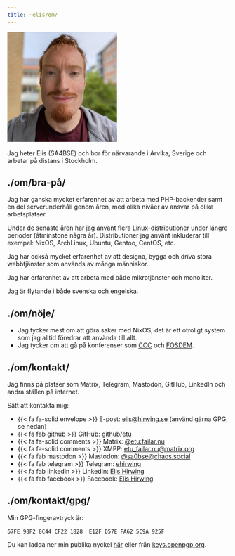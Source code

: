 ```yaml
---
title: ~elis/om/
---
```


![Foto på mig](/img/elis.webp)

Jag heter Elis (SA4BSE) och bor för närvarande i Arvika, Sverige och arbetar
på distans i Stockholm.

## ./om/bra-på/

Jag har ganska mycket erfarenhet av att arbeta med PHP-backender samt en del
serverunderhåll genom åren, med olika nivåer av ansvar på olika arbetsplatser.

Under de senaste åren har jag använt flera Linux-distributioner under längre
perioder (åtminstone några år). Distributioner jag använt inkluderar till
exempel: NixOS, ArchLinux, Ubuntu, Gentoo, CentOS, etc.

Jag har också mycket erfarenhet av att designa, bygga och driva stora webbtjänster
som används av många människor.

Jag har erfarenhet av att arbeta med både mikrotjänster och monoliter.

Jag är flytande i både svenska och engelska.

## ./om/nöje/

- Jag tycker mest om att göra saker med NixOS, det är ett otroligt system som
  jag alltid föredrar att använda till allt.
- Jag tycker om att gå på konferenser som [CCC](https://en.wikipedia.org/wiki/Chaos_Communication_Congress) och [FOSDEM](https://en.wikipedia.org/wiki/FOSDEM).

## ./om/kontakt/

Jag finns på platser som Matrix, Telegram, Mastodon, GitHub, LinkedIn och andra
ställen på internet.

Sätt att kontakta mig:

- {{< fa fa-solid envelope >}} E-post: [elis@hirwing.se](mailto:elis@hirwing.se) (använd gärna GPG, se nedan)
- {{< fa fab github >}} GitHub: [github/etu](https://github.com/etu)
- {{< fa fa-solid comments >}} Matrix: [@etu:failar.nu](https://matrix.to/#/@etu:failar.nu)
- {{< fa fa-solid comments >}} XMPP: [etu_failar.nu@matrix.org](gtalk:chat?jid=etu_failar.nu@matrix.org)
- {{< fa fab mastodon >}} Mastodon: [@sa0bse@chaos.social](https://chaos.social/@sa0bse)
- {{< fa fab telegram >}} Telegram: [ehirwing](https://t.me/ehirwing)
- {{< fa fab linkedin >}} LinkedIn: [Elis Hirwing](https://linkedin.com/in/elishirwing/)
- {{< fa fab facebook >}} Facebook: [Elis Hirwing](https://facebook.com/elishirwing/)

## ./om/kontakt/gpg/

Min GPG-fingeravtryck är:

```plain
67FE 98F2 8C44 CF22 1828  E12F D57E FA62 5C9A 925F
```

Du kan ladda ner min publika nyckel [här](/D57EFA625C9A925F.asc) eller från [keys.openpgp.org](https://keys.openpgp.org/search?q=67FE98F28C44CF221828E12FD57EFA625C9A925F).
